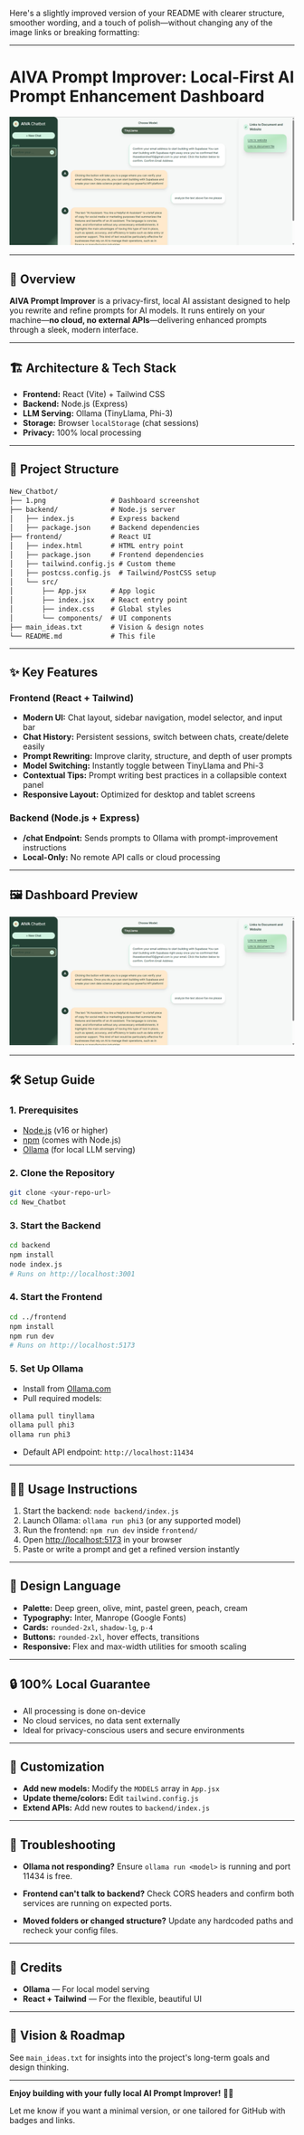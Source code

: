 Here's a slightly improved version of your README with clearer structure, smoother wording, and a touch of polish—without changing any of the image links or breaking formatting:

---

# AIVA Prompt Improver: Local-First AI Prompt Enhancement Dashboard

![Dashboard Screenshot](1.png)

---

## 🚀 Overview

**AIVA Prompt Improver** is a privacy-first, local AI assistant designed to help you rewrite and refine prompts for AI models. It runs entirely on your machine—**no cloud, no external APIs**—delivering enhanced prompts through a sleek, modern interface.

---

## 🏗️ Architecture & Tech Stack

* **Frontend:** React (Vite) + Tailwind CSS
* **Backend:** Node.js (Express)
* **LLM Serving:** Ollama (TinyLlama, Phi-3)
* **Storage:** Browser `localStorage` (chat sessions)
* **Privacy:** 100% local processing

---

## 📁 Project Structure

```
New_Chatbot/
├── 1.png                # Dashboard screenshot
├── backend/             # Node.js server
│   ├── index.js         # Express backend
│   ├── package.json     # Backend dependencies
├── frontend/            # React UI
│   ├── index.html       # HTML entry point
│   ├── package.json     # Frontend dependencies
│   ├── tailwind.config.js # Custom theme
│   ├── postcss.config.js  # Tailwind/PostCSS setup
│   └── src/
│       ├── App.jsx      # App logic
│       ├── index.jsx    # React entry point
│       ├── index.css    # Global styles
│       └── components/  # UI components
├── main_ideas.txt       # Vision & design notes
└── README.md            # This file
```

---

## ✨ Key Features

### Frontend (React + Tailwind)

* **Modern UI:** Chat layout, sidebar navigation, model selector, and input bar
* **Chat History:** Persistent sessions, switch between chats, create/delete easily
* **Prompt Rewriting:** Improve clarity, structure, and depth of user prompts
* **Model Switching:** Instantly toggle between TinyLlama and Phi-3
* **Contextual Tips:** Prompt writing best practices in a collapsible context panel
* **Responsive Layout:** Optimized for desktop and tablet screens

### Backend (Node.js + Express)

* **/chat Endpoint:** Sends prompts to Ollama with prompt-improvement instructions
* **Local-Only:** No remote API calls or cloud processing

---

## 🖼️ Dashboard Preview

![Dashboard UI](1.png)

---

## 🛠️ Setup Guide

### 1. Prerequisites

* [Node.js](https://nodejs.org/) (v16 or higher)
* [npm](https://www.npmjs.com/) (comes with Node.js)
* [Ollama](https://ollama.com/) (for local LLM serving)

### 2. Clone the Repository

```bash
git clone <your-repo-url>
cd New_Chatbot
```

### 3. Start the Backend

```bash
cd backend
npm install
node index.js
# Runs on http://localhost:3001
```

### 4. Start the Frontend

```bash
cd ../frontend
npm install
npm run dev
# Runs on http://localhost:5173
```

### 5. Set Up Ollama

* Install from [Ollama.com](https://ollama.com/)
* Pull required models:

```bash
ollama pull tinyllama
ollama pull phi3
ollama run phi3
```

* Default API endpoint: `http://localhost:11434`

---

## 🧑‍💻 Usage Instructions

1. Start the backend: `node backend/index.js`
2. Launch Ollama: `ollama run phi3` (or any supported model)
3. Run the frontend: `npm run dev` inside `frontend/`
4. Open [http://localhost:5173](http://localhost:5173) in your browser
5. Paste or write a prompt and get a refined version instantly

---

## 🎨 Design Language

* **Palette:** Deep green, olive, mint, pastel green, peach, cream
* **Typography:** Inter, Manrope (Google Fonts)
* **Cards:** `rounded-2xl`, `shadow-lg`, `p-4`
* **Buttons:** `rounded-2xl`, hover effects, transitions
* **Responsive:** Flex and max-width utilities for smooth scaling

---

## 🔒 100% Local Guarantee

* All processing is done on-device
* No cloud services, no data sent externally
* Ideal for privacy-conscious users and secure environments

---

## 🔧 Customization

* **Add new models:** Modify the `MODELS` array in `App.jsx`
* **Update theme/colors:** Edit `tailwind.config.js`
* **Extend APIs:** Add new routes to `backend/index.js`

---

## 🐞 Troubleshooting

* **Ollama not responding?**
  Ensure `ollama run <model>` is running and port 11434 is free.

* **Frontend can't talk to backend?**
  Check CORS headers and confirm both services are running on expected ports.

* **Moved folders or changed structure?**
  Update any hardcoded paths and recheck your config files.

---

## 🙌 Credits

* **Ollama** — For local model serving
* **React + Tailwind** — For the flexible, beautiful UI

---

## 📄 Vision & Roadmap

See `main_ideas.txt` for insights into the project's long-term goals and design thinking.

---

**Enjoy building with your fully local AI Prompt Improver!** 🔧💡

Let me know if you want a minimal version, or one tailored for GitHub with badges and links.
